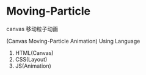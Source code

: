 # Moving-Particle
canvas 移动粒子动画    


(Canvas Moving-Particle Animation)
Using Language
1. HTML(Canvas)
2. CSS(Layout)
3. JS(Animation)
